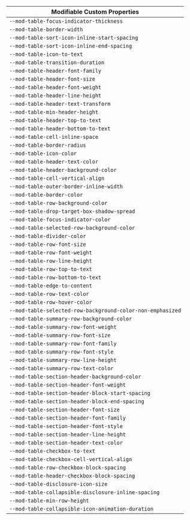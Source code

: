 | Modifiable Custom Properties |
| --- |
|`--mod-table-focus-indicator-thickness`|
|`--mod-table-border-width`|
|`--mod-table-sort-icon-inline-start-spacing`|
|`--mod-table-sort-icon-inline-end-spacing`|
|`--mod-table-icon-to-text`|
|`--mod-table-transition-duration`|
|`--mod-table-header-font-family`|
|`--mod-table-header-font-size`|
|`--mod-table-header-font-weight`|
|`--mod-table-header-line-height`|
|`--mod-table-header-text-transform`|
|`--mod-table-min-header-height`|
|`--mod-table-header-top-to-text`|
|`--mod-table-header-bottom-to-text`|
|`--mod-table-cell-inline-space`|
|`--mod-table-border-radius`|
|`--mod-table-icon-color`|
|`--mod-table-header-text-color`|
|`--mod-table-header-background-color`|
|`--mod-table-cell-vertical-align`|
|`--mod-table-outer-border-inline-width`|
|`--mod-table-border-color`|
|`--mod-table-row-background-color`|
|`--mod-table-drop-target-box-shadow-spread`|
|`--mod-table-focus-indicator-color`|
|`--mod-table-selected-row-background-color`|
|`--mod-table-divider-color`|
|`--mod-table-row-font-size`|
|`--mod-table-row-font-weight`|
|`--mod-table-row-line-height`|
|`--mod-table-row-top-to-text`|
|`--mod-table-row-bottom-to-text`|
|`--mod-table-edge-to-content`|
|`--mod-table-row-text-color`|
|`--mod-table-row-hover-color`|
|`--mod-table-selected-row-background-color-non-emphasized`|
|`--mod-table-summary-row-background-color`|
|`--mod-table-summary-row-font-weight`|
|`--mod-table-summary-row-font-size`|
|`--mod-table-summary-row-font-family`|
|`--mod-table-summary-row-font-style`|
|`--mod-table-summary-row-line-height`|
|`--mod-table-summary-row-text-color`|
|`--mod-table-section-header-background-color`|
|`--mod-table-section-header-font-weight`|
|`--mod-table-section-header-block-start-spacing`|
|`--mod-table-section-header-block-end-spacing`|
|`--mod-table-section-header-font-size`|
|`--mod-table-section-header-font-family`|
|`--mod-table-section-header-font-style`|
|`--mod-table-section-header-line-height`|
|`--mod-table-section-header-text-color`|
|`--mod-table-checkbox-to-text`|
|`--mod-table-checkbox-cell-vertical-align`|
|`--mod-table-row-checkbox-block-spacing`|
|`--mod-table-header-checkbox-block-spacing`|
|`--mod-table-disclosure-icon-size`|
|`--mod-table-collapsible-disclosure-inline-spacing`|
|`--mod-table-min-row-height`|
|`--mod-table-collapsible-icon-animation-duration`|